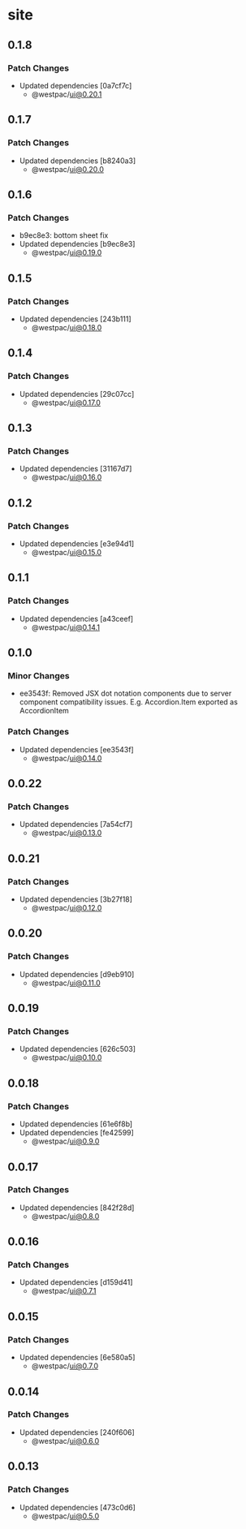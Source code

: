 # site

## 0.1.8

### Patch Changes

- Updated dependencies [0a7cf7c]
  - @westpac/ui@0.20.1

## 0.1.7

### Patch Changes

- Updated dependencies [b8240a3]
  - @westpac/ui@0.20.0

## 0.1.6

### Patch Changes

- b9ec8e3: bottom sheet fix
- Updated dependencies [b9ec8e3]
  - @westpac/ui@0.19.0

## 0.1.5

### Patch Changes

- Updated dependencies [243b111]
  - @westpac/ui@0.18.0

## 0.1.4

### Patch Changes

- Updated dependencies [29c07cc]
  - @westpac/ui@0.17.0

## 0.1.3

### Patch Changes

- Updated dependencies [31167d7]
  - @westpac/ui@0.16.0

## 0.1.2

### Patch Changes

- Updated dependencies [e3e94d1]
  - @westpac/ui@0.15.0

## 0.1.1

### Patch Changes

- Updated dependencies [a43ceef]
  - @westpac/ui@0.14.1

## 0.1.0

### Minor Changes

- ee3543f: Removed JSX dot notation components due to server component compatibility issues. E.g. Accordion.Item exported as AccordionItem

### Patch Changes

- Updated dependencies [ee3543f]
  - @westpac/ui@0.14.0

## 0.0.22

### Patch Changes

- Updated dependencies [7a54cf7]
  - @westpac/ui@0.13.0

## 0.0.21

### Patch Changes

- Updated dependencies [3b27f18]
  - @westpac/ui@0.12.0

## 0.0.20

### Patch Changes

- Updated dependencies [d9eb910]
  - @westpac/ui@0.11.0

## 0.0.19

### Patch Changes

- Updated dependencies [626c503]
  - @westpac/ui@0.10.0

## 0.0.18

### Patch Changes

- Updated dependencies [61e6f8b]
- Updated dependencies [fe42599]
  - @westpac/ui@0.9.0

## 0.0.17

### Patch Changes

- Updated dependencies [842f28d]
  - @westpac/ui@0.8.0

## 0.0.16

### Patch Changes

- Updated dependencies [d159d41]
  - @westpac/ui@0.7.1

## 0.0.15

### Patch Changes

- Updated dependencies [6e580a5]
  - @westpac/ui@0.7.0

## 0.0.14

### Patch Changes

- Updated dependencies [240f606]
  - @westpac/ui@0.6.0

## 0.0.13

### Patch Changes

- Updated dependencies [473c0d6]
  - @westpac/ui@0.5.0
